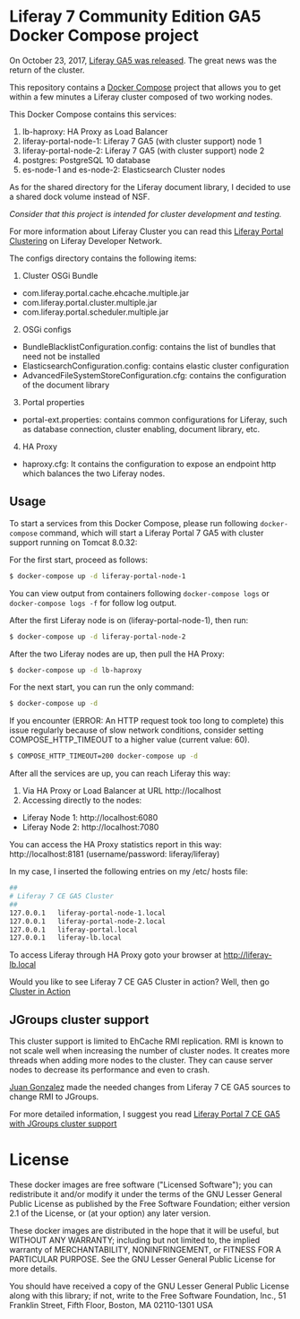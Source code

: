 # Liferay 7 Community Edition GA5 Docker Compose project
On October 23, 2017, [Liferay GA5 was released](https://community.liferay.com/news/liferay-portal-7-0-ce-ga5-release/). The great news was the return of the cluster.

This repository contains a [Docker Compose](https://docs.docker.com/compose/overview/) project that allows you to get within a few minutes a Liferay cluster composed of two working nodes.

This Docker Compose contains this services:

1. lb-haproxy: HA Proxy as Load Balancer
2. liferay-portal-node-1: Liferay 7 GA5 (with cluster support) node 1
3. liferay-portal-node-2: Liferay 7 GA5 (with cluster support) node 2
4. postgres: PostgreSQL 10 database
5. es-node-1 and es-node-2: Elasticsearch Cluster nodes

As for the shared directory for the Liferay document library, I decided to use a shared dock volume instead of NSF.

_Consider that this project is intended for cluster development and testing._


For more information about Liferay Cluster you can read this [Liferay Portal Clustering](https://dev.liferay.com/discover/deployment/-/knowledge_base/7-0/liferay-clustering) on Liferay Developer Network.

The configs directory contains the following items:

1. Cluster OSGi Bundle
  * com.liferay.portal.cache.ehcache.multiple.jar
  * com.liferay.portal.cluster.multiple.jar
  * com.liferay.portal.scheduler.multiple.jar
2. OSGi configs
  * BundleBlacklistConfiguration.config: contains the list of bundles that need not be installed
  * ElasticsearchConfiguration.config: contains elastic cluster configuration
  * AdvancedFileSystemStoreConfiguration.cfg: contains the configuration of the document library
3. Portal properties
  * portal-ext.properties: contains common configurations for Liferay, such as database connection, cluster enabling, document library, etc.
4. HA Proxy
  * haproxy.cfg: It contains the configuration to expose an endpoint http which balances the two Liferay nodes.

## Usage
To start a services from this Docker Compose, please run following `docker-compose` command, which will start a Liferay Portal 7 GA5 with cluster support running on Tomcat 8.0.32:

For the first start, proceed as follows:
```bash
$ docker-compose up -d liferay-portal-node-1
```

You can view output from containers following `docker-compose logs` or `docker-compose logs -f` for follow log output.

After the first Liferay node is on (liferay-portal-node-1), then run:
```bash
$ docker-compose up -d liferay-portal-node-2
```

After the two Liferay nodes are up, then pull the HA Proxy:
```bash
$ docker-compose up -d lb-haproxy
```

For the next start, you can run the only command:
```bash
$ docker-compose up -d
```

If you encounter (ERROR: An HTTP request took too long to complete) this issue regularly because of slow network conditions, consider setting COMPOSE_HTTP_TIMEOUT to a higher value (current value: 60).

```bash
$ COMPOSE_HTTP_TIMEOUT=200 docker-compose up -d
```

After all the services are up, you can reach Liferay this way:

1. Via HA Proxy or Load Balancer at URL http://localhost
2. Accessing directly to the nodes:
  * Liferay Node 1: http://localhost:6080
  * Liferay Node 2: http://localhost:7080

You can access the HA Proxy statistics report in this way: http://localhost:8181 (username/password: liferay/liferay)

In my case, I inserted the following entries on my /etc/ hosts file:

```bash
##
# Liferay 7 CE GA5 Cluster
##
127.0.0.1	liferay-portal-node-1.local
127.0.0.1	liferay-portal-node-2.local
127.0.0.1	liferay-portal.local
127.0.0.1	liferay-lb.local
```
To access Liferay through HA Proxy goto your browser at http://liferay-lb.local

Would you like to see Liferay 7 CE GA5 Cluster in action? Well, then go [Cluster in Action]( https://twitter.com/antonio_musarra/status/924070869336551424)

## JGroups cluster support
This cluster support is limited to EhCache RMI replication. RMI is known to not scale well when increasing the number of cluster nodes. It creates more threads when adding more nodes to the cluster. They can cause server nodes to decrease its performance and even to crash.

[Juan Gonzalez](https://twitter.com/gonpinju) made the needed changes from Liferay 7 CE GA5 sources to change RMI to JGroups.

For more detailed information, I suggest you read [Liferay Portal 7 CE GA5 with JGroups cluster support]( https://web.liferay.com/community/forums/-/message_boards/message/97704861)


# License
These docker images are free software ("Licensed Software"); you can redistribute it and/or modify it under the terms of the GNU Lesser General Public License as published by the Free Software Foundation; either version 2.1 of the License, or (at your option) any later version.

These docker images are distributed in the hope that it will be useful, but WITHOUT ANY WARRANTY; including but not limited to, the implied warranty of MERCHANTABILITY, NONINFRINGEMENT, or FITNESS FOR A PARTICULAR PURPOSE. See the GNU Lesser General Public License for more details.

You should have received a copy of the GNU Lesser General Public License along with this library; if not, write to the Free Software Foundation, Inc., 51 Franklin Street, Fifth Floor, Boston, MA 02110-1301 USA
